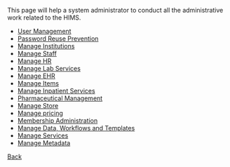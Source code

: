 This page will help a system administrator to conduct all the administrative work related to the HIMS.

* [User Management](https://github.com/hmislk/hmis/wiki/User-Management)
* [Password Reuse Prevention](https://github.com/hmislk/hmis/wiki/Password-Reuse-Prevention)
* [Manage Institutions](https://github.com/hmislk/hmis/wiki/Manage-Institutions)
* [Manage Staff](https://github.com/hmislk/hmis/wiki/Manage-Staff)
* [Manage HR](https://github.com/hmislk/hmis/wiki/Manage-HR)
* [Manage Lab Services](https://github.com/hmislk/hmis/wiki/Manage-Lab-Services)
* [Manage EHR](https://github.com/hmislk/hmis/wiki/Manage-EHR)
* [Manage Items](https://github.com/hmislk/hmis/wiki/Manage-Items)
* [Manage Inpatient Services](https://github.com/hmislk/hmis/wiki/Manage-Inpatient-Services)
* [Pharmaceutical Management](https://github.com/hmislk/hmis/wiki/Pharmaceutical-Management)
* [Manage Store](https://github.com/hmislk/hmis/wiki/Manage-Store)
* [Manage pricing](https://github.com/hmislk/hmis/wiki/Manage-Pricing)
* [Membership Administration](https://github.com/hmislk/hmis/wiki/Membership-Administration)
* [Manage Data, Workflows and Templates](https://github.com/hmislk/hmis/wiki/Manage-Data,-Workflows-and-Templates)
* [Manage Services](https://github.com/hmislk/hmis/wiki/Manage-Services)
* [Manage Metadata]()








[Back](https://github.com/hmislk/hmis/wiki/User-Manual)
